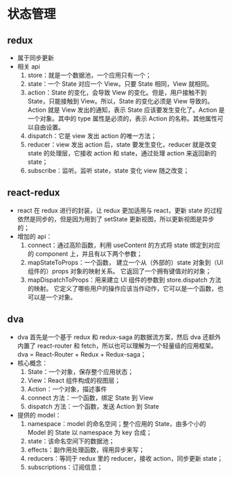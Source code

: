 # 状态管理

## redux

- 属于同步更新
- 相关 api
  1. store：就是一个数据池，一个应用只有一个；
  2. state：一个 State 对应一个 View。只要 State 相同，View 就相同。
  3. action：State 的变化，会导致 View 的变化。但是，用户接触不到 State，只能接触到 View。所以，State 的变化必须是 View 导致的。Action 就是 View 发出的通知，表示 State 应该要发生变化了。Action 是一个对象。其中的 type 属性是必须的，表示 Action 的名称。其他属性可以自由设置。
  4. dispatch：它是 view 发出 action 的唯一方法；
  5. reducer：view 发出 action 后，state 要发生变化，reducer 就是改变 state 的处理层，它接收 action 和 state，通过处理 action 来返回新的 state；
  6. subscribe：监听。监听 state，state 变化 view 随之改变；

## react-redux

- react 在 redux 进行的封装，让 redux 更加适用与 react，更新 state 的过程依然是同步的，但是因为用到了 setState 更新视图，所以更新视图是异步的；
- 增加的 api：
  1. connect：通过高阶函数，利用 useContent 的方式将 state 绑定到对应的 component 上，并且有以下两个参数；
  2. mapStateToProps：一个函数， 建立一个从（外部的）state 对象到（UI 组件的）props 对象的映射关系。 它返回了一个拥有键值对的对象；
  3. mapDispatchToProps：用来建立 UI 组件的参数到 store.dispatch 方法的映射。 它定义了哪些用户的操作应该当作动作，它可以是一个函数，也可以是一个对象。

## dva

- dva 首先是一个基于 redux 和 redux-saga 的数据流方案，然后 dva 还额外内置了 react-router 和 fetch，所以也可以理解为一个轻量级的应用框架。dva = React-Router + Redux + Redux-saga；
- 核心概念：
  1. State：一个对象，保存整个应用状态；
  2. View：React 组件构成的视图层；
  3. Action：一个对象，描述事件
  4. connect 方法：一个函数，绑定 State 到 View
  5. dispatch 方法：一个函数，发送 Action 到 State
- 提供的 model：
  1. namespace：model 的命名空间；整个应用的 State，由多个小的 Model 的 State 以 namespace 为 key 合成；
  2. state：该命名空间下的数据池；
  3. effects：副作用处理函数，得用异步来写；
  4. reducers：等同于 redux 里的 reducer，接收 action，同步更新 state；
  5. subscriptions：订阅信息；
